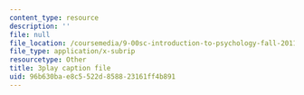 ```yaml
---
content_type: resource
description: ''
file: null
file_location: /coursemedia/9-00sc-introduction-to-psychology-fall-2011/96b630bae8c5522d858823161ff4b891_lBU64nfe8nM.vtt
file_type: application/x-subrip
resourcetype: Other
title: 3play caption file
uid: 96b630ba-e8c5-522d-8588-23161ff4b891
---
```

